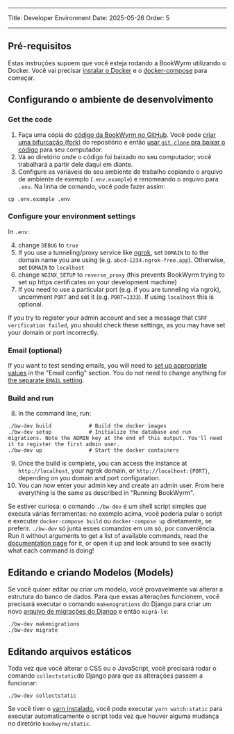 - - -
Title: Developer Environment Date: 2025-05-26 Order: 5
- - -

## Pré-requisitos

Estas instruções supoem que você esteja rodando a BookWyrm utilizando o Docker. Você vai precisar [instalar o Docker](https://docs.docker.com/engine/install/) e o [docker-compose](https://docs.docker.com/compose/install/) para começar.

## Configurando o ambiente de desenvolvimento

### Get the code

1. Faça uma cópia do [código da BookWyrm no GitHub](https://github.com/bookwyrm-social/bookwyrm). Você pode [criar uma bifurcação (fork)](https://docs.github.com/en/get-started/quickstart/fork-a-repo) do repositório e então [usar `git clone` pra baixar o código](https://docs.github.com/en/github/creating-cloning-and-archiving-repositories/cloning-a-repository-from-github/cloning-a-repository) para seu computador.
2. Vá ao diretório onde o código foi baixado no seu computador; você trabalhará a partir dele daqui em diante.
3. Configure as variáveis do seu ambiente de trabalho copiando o arquivo de ambiente de exemplo (`.env.example`) e renomeando o arquivo para `.env`. Na linha de comando, você pode fazer assim:
``` { .sh }
cp .env.example .env
```

### Configure your environment settings

In `.env`:

4. change `DEBUG` to `true`
5. If you use a tunneling/proxy service like [ngrok](https://ngrok.com), set `DOMAIN` to to the domain name you are using (e.g. `abcd-1234.ngrok-free.app`). Otherwise, set `DOMAIN` to `localhost`
6. change `NGINX_SETUP` to `reverse_proxy` (this prevents BookWyrm trying to set up https certificates on your development machine)
7. If you need to use a particular port (e.g. if you are tunneling via ngrok), uncomment `PORT` and set it (e.g. `PORT=1333`). If using `localhost` this is optional.

If you try to register your admin account and see a message that `CSRF verification failed`, you should check these settings, as you may have set your domain or port incorrectly.

### Email (optional)

If you want to test sending emails, you will need to [set up appropriate values](/environment.html#email-configuration) in the "Email config" section. You do not need to change anything for [the separate `EMAIL` setting](/environment.html#email).

### Build and run

8. In the command line, run:

``` { .sh }
./bw-dev build            # Build the docker images
./bw-dev setup            # Initialize the database and run migrations. Note the ADMIN key at the end of this output. You'll need it to register the first admin user.
./bw-dev up               # Start the docker containers
```

9. Once the build is complete, you can access the instance at `http://localhost`, your ngrok domain, or `http://localhost:{PORT}`, depending on you domain and port configuration.
10. You can now enter your admin key and create an admin user. From here everything is the same as described in "Running BookWyrm".

Se estiver curiosa: o comando `./bw-dev` é um shell script simples que executa várias ferramentas: no exemplo acima, você poderia pular o script e executar `docker-compose build` ou `docker-compose up` diretamente, se preferir. `./bw-dev` só junta esses comandos em um só, por conveniência. Run it without arguments to get a list of available commands, read the [documentation page](/cli.html) for it, or open it up and look around to see exactly what each command is doing!

## Editando e criando Modelos (Models)

Se você quiser editar ou criar um modelo, você provavelmente vai alterar a estrutura do banco de dados. Para que essas alterações funcionem, você precisará executar o comando `makemigrations` do Django para criar um novo [arquivo de migrações do Django](https://docs.djangoproject.com/en/3.2/topics/migrations) e então `migrá-lo`:

``` { .sh }
./bw-dev makemigrations
./bw-dev migrate
```

## Editando arquivos estáticos
Toda vez que você alterar o CSS ou o JavaScript, você precisará rodar o comando `collectstatic`do Django para que as alterações passem a funcionar:
``` { .sh }
./bw-dev collectstatic
```

Se você tiver o [yarn instalado](https://yarnpkg.com/getting-started/install), você pode executar `yarn watch:static` para executar automaticamente o script toda vez que houver alguma mudança no diretório `bookwyrm/static`.
